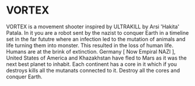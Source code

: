 # VORTEX
VORTEX is a movement shooter inspired by ULTRAKILL by Arsi 'Hakita' Patala. In it you are a robot sent by the nazist to conquer Earth in a timeline set in the far fututre where an infection led to the mutation of animals and life turning them into monster. This resulted in the loss of human life. Humans are at the brink of extinction. Germany [ Now Empiral NAZI ], United States of America and Khazakhstan have fled to Mars as it was the next best planet to inhabit. Each continent has a core in it which if you destroys kills all the mutanats connected to it. Destroy all the cores and conquer Earth.
